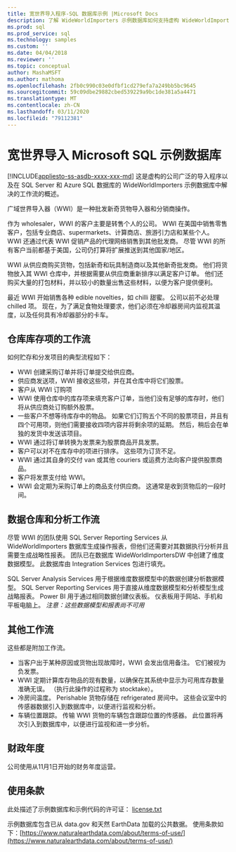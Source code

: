 ```yaml
---
title: 宽世界导入程序-SQL 数据库示例 |Microsoft Docs
description: 了解 WideWorldImporters 示例数据库如何支持虚构 WideWorldImporters 公司的工作流。
ms.prod: sql
ms.prod_service: sql
ms.technology: samples
ms.custom: ''
ms.date: 04/04/2018
ms.reviewer: ''
ms.topic: conceptual
author: MashaMSFT
ms.author: mathoma
ms.openlocfilehash: 2fb0c990c03e0dfbf1cd279efa7a249bb5bc9645
ms.sourcegitcommit: 59c09dbe29882cbed539229a9bc1de381a5a4471
ms.translationtype: MT
ms.contentlocale: zh-CN
ms.lasthandoff: 03/11/2020
ms.locfileid: "79112381"
---
```

# <a name="wide-world-importers-sample-databases-for-microsoft-sql"></a>宽世界导入 Microsoft SQL 示例数据库
[!INCLUDE[appliesto-ss-asdb-xxxx-xxx-md](../includes/appliesto-ss-asdb-xxxx-xxx-md.md)]
这是虚构的公司广泛的导入程序以及在 SQL Server 和 Azure SQL 数据库的 WideWorldImporters 示例数据库中解决的工作流的概述。  

广域世界导入器（WWI）是一种批发新奇货物导入器和分销商操作。

作为 wholesaler，WWI 的客户主要是转售个人的公司。 WWI 在美国中销售零售客户，包括专业商店、supermarkets、计算商店、旅游引力店和某些个人。 WWI 还通过代表 WWI 促销产品的代理网络销售到其他批发商。 尽管 WWI 的所有客户当前都基于美国，公司仍打算将扩展推送到其他国家/地区。

WWI 从供应商购买货物，包括新奇和玩具制造商以及其他新奇批发商。 他们将货物放入其 WWI 仓库中，并根据需要从供应商重新排序以满足客户订单。 他们还购买大量的打包材料，并以较小的数量出售这些材料，以便为客户提供便利。

最近 WWI 开始销售各种 edible novelties，如 chilli 甜蜜。  公司以前不必处理 chilled 项。 现在，为了满足食物处理要求，他们必须在冷却器房间内监视其温度，以及任何具有冷却器部分的卡车。

## <a name="workflow-for-warehouse-stock-items"></a>仓库库存项的工作流

如何贮存和分发项目的典型流程如下：
- WWI 创建采购订单并将订单提交给供应商。
- 供应商发送项，WWI 接收这些项，并在其仓库中将它们股票。
- 客户从 WWI 订购项
- WWI 使用仓库中的库存项来填充客户订单，当他们没有足够的库存时，他们将从供应商处订购额外股票。
- 一些客户不想等待库存中的物品。 如果它们订购五个不同的股票项目，并且有四个可用项，则他们需要接收四项内容并将剩余项的延期。 然后，稍后会在单独的发货中发送该项目。
- WWI 通过将订单转换为发票来为股票商品开具发票。
- 客户可以对不在库存中的项进行排序。 这些项为订货不足。
- WWI 通过其自身的交付 van 或其他 couriers 或运费方法向客户提供股票商品。
- 客户将发票支付给 WWI。
- WWI 会定期为采购订单上的商品支付供应商。 这通常是收到货物后的一段时间。

## <a name="data-warehouse-and-analysis-workflow"></a>数据仓库和分析工作流

尽管 WWI 的团队使用 SQL Server Reporting Services 从 WideWorldImporters 数据库生成操作报表，但他们还需要对其数据执行分析并且需要生成战略性报表。 团队已在数据库 WideWorldImportersDW 中创建了维度数据模型。 此数据库由 Integration Services 包进行填充。

SQL Server Analysis Services 用于根据维度数据模型中的数据创建分析数据模型。 SQL Server Reporting Services 用于直接从维度数据模型和分析模型生成战略报表。 Power BI 用于通过相同数据创建仪表板。 仪表板用于网站、手机和平板电脑上。 *注意：这些数据模型和报表尚不可用*

## <a name="additional-workflows"></a>其他工作流

这些都是附加工作流。
- 当客户出于某种原因或货物出现故障时，WWI 会发出信用备注。 它们被视为负发票。
- WWI 定期计算库存物品的现有数量，以确保在其系统中显示为可用库存数量准确无误。 （执行此操作的过程称为 stocktake）。
- 冷房间温度。 Perishable 货物存储在 refrigerated 房间中。 这些会议室中的传感器数据引入到数据库中，以便进行监视和分析。
- 车辆位置跟踪。 传输 WWI 货物的车辆包含跟踪位置的传感器。 此位置将再次引入到数据库中，以便进行监视和进一步分析。

## <a name="fiscal-year"></a>财政年度

公司使用从11月1日开始的财务年度运营。

## <a name="terms-of-use"></a>使用条款

此处描述了示例数据库和示例代码的许可证： [license.txt](https://github.com/Microsoft/sql-server-samples/blob/master/license.txt)

示例数据库包含已从 data.gov 和天然 EarthData 加载的公共数据。 使用条款如下：[https://www.naturalearthdata.com/about/terms-of-use/](https://www.naturalearthdata.com/about/terms-of-use/)
